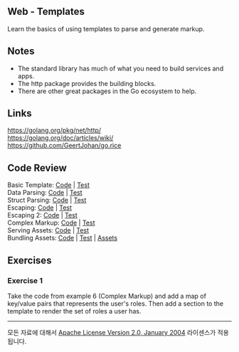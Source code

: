 ## Web - Templates

Learn the basics of using templates to parse and generate markup.

## Notes

* The standard library has much of what you need to build services and apps.
* The http package provides the building blocks.
* There are other great packages in the Go ecosystem to help.

## Links

https://golang.org/pkg/net/http/  
https://golang.org/doc/articles/wiki/  
https://github.com/GeertJohan/go.rice  

## Code Review

Basic Template: [Code](example1/main.go) | [Test](example1/main_test.go)  
Data Parsing: [Code](example2/main.go) | [Test](example2/main_test.go)  
Struct Parsing: [Code](example3/main.go) | [Test](example3/main_test.go)  
Escaping: [Code](example4/main.go) | [Test](example4/main_test.go)  
Escaping 2: [Code](example5/main.go) | [Test](example5/main_test.go)  
Complex Markup: [Code](example6/main.go) | [Test](example6/main_test.go)  
Serving Assets: [Code](example7/main.go) | [Test](example7/main_test.go)  
Bundling Assets: [Code](example8/main.go) | [Test](example8/main_test.go) | [Assets](example8/rice-box.go)  

## Exercises

### Exercise 1

Take the code from example 6 (Complex Markup) and add a map of key/value pairs that represents the user's roles. Then add a section to the template to render the set of roles a user has.
___
모든 자료에 대해서 [Apache License Version 2.0, January 2004](http://www.apache.org/licenses/LICENSE-2.0) 라이센스가 적용됩니다.
